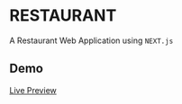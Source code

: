 # RESTAURANT

A Restaurant Web Application using `NEXT.js`

## Demo

[Live Preview](https://breakfast-assignment.vercel.app/)
